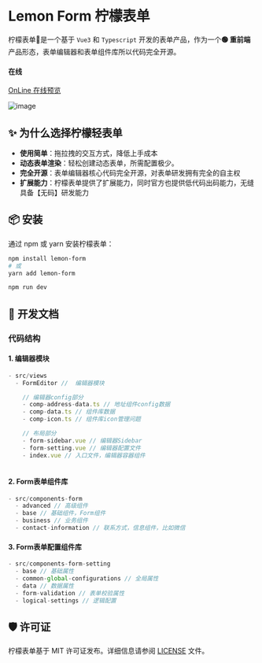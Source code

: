 # Lemon Form 柠檬表单


柠檬表单🍋是一个基于 `Vue3` 和 ` Typescript ` 开发的表单产品，作为一个<b>🟢 重前端</b>产品形态，表单编辑器和表单组件库所以代码完全开源。

#### 在线

[OnLine 在线预览](https://bojue.github.io/lemon-form)

![image](https://github.com/user-attachments/assets/ba8f1494-3cab-4053-a672-fdb7da88d1c3)



## ✨ 为什么选择柠檬轻表单

- **使用简单**：拖拉拽的交互方式，降低上手成本
- **动态表单渲染**：轻松创建动态表单，所需配置极少。
- **完全开源**：表单编辑器核心代码完全开源，对表单研发拥有完全的自主权
- **扩展能力**：柠檬表单提供了扩展能力，同时官方也提供低代码出码能力，无缝具备【无码】研发能力



## 📦 安装

通过 npm 或 yarn 安装柠檬表单：

```bash
npm install lemon-form
# 或
yarn add lemon-form

npm run dev
```


## 📖 开发文档
<!-- 有关详细用法和高级功能，请参阅 [柠檬表单文档](https://github.com/bojue/lemon-form/wiki)。
 -->
### 代码结构

#### 1. 编辑器模块
```js
- src/views
  - FormEditor //  编辑器模块

    // 编辑器config部分
    - comp-address-data.ts // 地址组件config数据
    - comp-data.ts // 组件库数据
    - comp-icon.ts // 组件库icon管理问题

    // 布局部分
    - form-sidebar.vue // 编辑器Sidebar
    - form-setting.vue // 编辑器配置文件
    - index.vue // 入口文件，编辑器容器组件
    
```

#### 2. Form表单组件库
```js
- src/components-form
  - advanced // 高级组件
  - base // 基础组件，Form组件
  - business // 业务组件
  - contact-information // 联系方式，信息组件，比如微信

```

#### 3. Form表单配置组件库
```js
- src/components-form-setting
  - base // 基础属性
  - common-global-configurations // 全局属性
  - data // 数据属性
  - form-validation // 表单校验属性
  - logical-settings // 逻辑配置

```

## 🛡️ 许可证

柠檬表单基于 MIT 许可证发布。详细信息请参阅 [LICENSE](https://github.com/bojue/lemon-form/blob/main/LICENSE) 文件。

